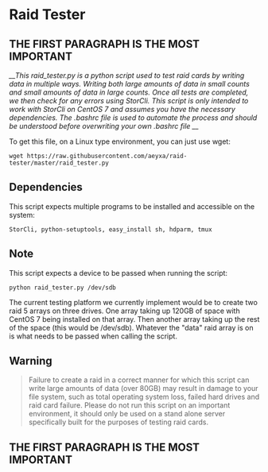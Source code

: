 # Raid Tester

## THE FIRST PARAGRAPH IS THE MOST IMPORTANT

*__This raid_tester.py is a python script used to test raid cards by writing data in multiple ways. Writing both large amounts of data in small counts and small amounts of data in large counts. Once all tests are completed, we then check for any errors using StorCli. This script is only intended to work with StorCli on CentOS 7 and assumes you have the necessary dependencies. The .bashrc file is used to automate the process and should be understood before overwriting your own .bashrc file __*

To get this file, on a Linux type environment, you can just use wget:
```
wget https://raw.githubusercontent.com/aeyxa/raid-tester/master/raid_tester.py
```


## Dependencies
This script expects multiple programs to be installed and accessible on the system:

```
StorCli, python-setuptools, easy_install sh, hdparm, tmux
```
  

## Note
This script expects a device to be passed when running the script:

```
python raid_tester.py /dev/sdb
```
  
The current testing platform we currently implement would be to create two raid 5 arrays on three drives. One array taking up 120GB of space with CentOS 7 being installed on that array. Then another array taking up the rest of the space (this would be /dev/sdb). Whatever the "data" raid array is on is what needs to be passed when calling the script.


## Warning
>Failure to create a raid in a correct manner for which this script can write large amounts of data (over 80GB) may result in damage to your file system, such as total operating system loss, failed hard drives and raid card failure. Please do not run this script on an important environment, it should only be used on a stand alone server specifically built for the purposes of testing raid cards.

## THE FIRST PARAGRAPH IS THE MOST IMPORTANT
